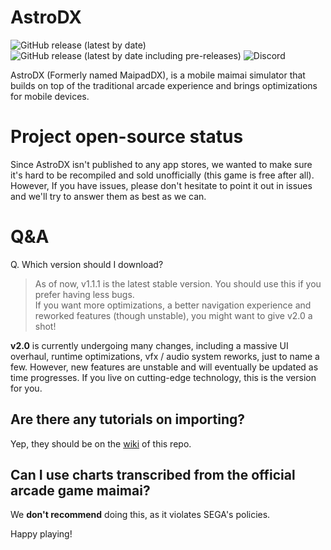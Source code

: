 # AstroDX
![GitHub release (latest by date)](https://img.shields.io/github/v/release/2394425147/maipaddx?label=stable)
![GitHub release (latest by date including pre-releases)](https://img.shields.io/github/v/release/2394425147/maipaddx?include_prereleases)
![Discord](https://img.shields.io/discord/892807792996536453)

AstroDX (Formerly named MaipadDX), is a mobile maimai simulator that builds on top of the traditional arcade experience and brings optimizations for mobile devices.

# Project open-source status

Since AstroDX isn't published to any app stores, we wanted to make sure it's hard to be recompiled and sold unofficially (this game is free after all).
However, If you have issues, please don't hesitate to point it out in issues and we'll try to answer them as best as we can.

# Q&A

Q. Which version should I download?

> As of now, v1.1.1 is the latest stable version. You should use this if you prefer having less bugs.  
> If you want more optimizations, a better navigation experience and reworked features (though unstable), you might want to give v2.0 a shot!

**v2.0** is currently undergoing many changes, including a massive UI overhaul, runtime optimizations, vfx / audio system reworks, just to name a few.
However, new features are unstable and will eventually be updated as time progresses. If you live on cutting-edge technology, this is the version for you.

## Are there any tutorials on importing?

Yep, they should be on the [wiki](https://github.com/2394425147/maipaddx/wiki/Importing-levels) of this repo. 

## Can I use charts transcribed from the official arcade game maimai?

We **don't recommend** doing this, as it violates SEGA's policies.

Happy playing!
